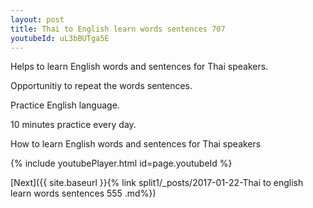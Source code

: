 ```yaml
---
layout: post
title: Thai to English learn words sentences 707 
youtubeId: uL3bBUTga5E
---
```

 
 
Helps to learn English words and sentences for Thai speakers.

Opportunitiy to repeat the words sentences. 

Practice English language. 
 
10 minutes practice every day. 
 
How to learn English words and sentences for Thai speakers 
 
{% include youtubePlayer.html id=page.youtubeId %}
 
 
[Next]({{ site.baseurl }}{% link  split1/_posts/2017-01-22-Thai to english learn words sentences 555 .md%})
 
